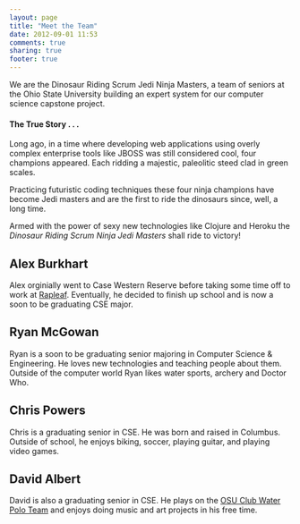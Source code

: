 ```yaml
---
layout: page
title: "Meet the Team"
date: 2012-09-01 11:53
comments: true
sharing: true
footer: true
---
```

We are the Dinosaur Riding Scrum Jedi Ninja Masters, a team of seniors at the
Ohio State University building an expert system for our computer science
capstone project.

#### The True Story . . .

Long ago, in a time where developing web applications using overly complex
enterprise tools like JBOSS was still considered cool, four champions appeared.
Each ridding a majestic, paleolitic steed clad in green scales.

Practicing futuristic coding techniques these four ninja champions have become
Jedi masters and are the first to ride the dinosaurs since, well, a long time.

Armed with the power of sexy new technologies like Clojure and Heroku the
*Dinosaur Riding Scrum Ninja Jedi Masters* shall ride to victory!

## Alex Burkhart

Alex orginially went to Case Western Reserve before taking some time off to work
at [Rapleaf](http://www.rapleaf.com/). Eventually, he decided to finish up
school and is now a soon to be graduating CSE major.

## Ryan McGowan

Ryan is a soon to be graduating senior majoring in Computer Science &
Engineering.  He loves new technologies and teaching people about them.  Outside
of the computer world Ryan likes water sports, archery and Doctor Who.

## Chris Powers

Chris is a graduating senior in CSE. He was born and raised in Columbus. Outside of school, he enjoys biking, soccer, playing guitar, and playing video games.

## David Albert

David is also a graduating senior in CSE. He plays on the [OSU Club Water Polo Team](http://osuwaterpolo.com) and enjoys doing music and art projects in his free time.
